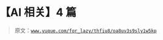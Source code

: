 # 【AI 相关】4 篇

> 原文：[`www.yuque.com/for_lazy/thfiu8/oa8uv3s9sly1w5kp`](https://www.yuque.com/for_lazy/thfiu8/oa8uv3s9sly1w5kp)

